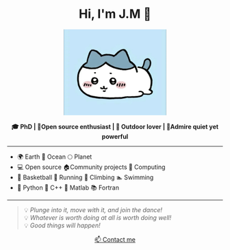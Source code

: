 <h1 align="center">Hi, I'm J.M 👋</h1>

<p align="center">
  <img src="profile.jpg" height="200" alt="profile"/>
</p>
<p align="center">
  <b> 🎓 PhD | 🎈Open source enthusiast | 🌳 Outdoor lover | 💪Admire quiet yet powerful </b>
</p>

---

- 🌍 Earth  🌊 Ocean  🌕 Planet
- 💻  Open source 🏠Community projects 🚀 Computing 
- 🏀  Basketball  🏃 Running  🧗 Climbing  🏊 Swimming
- 🎯  Python  📖 C++  🧮 Matlab 📚 Fortran


---

> 💡 *Plunge into it, move with it, and join the dance!*  
> 💡 *Whatever is worth doing at all is worth doing well!*  
> 💡 *Good things will happen!*

<p align="center">
  <a href="mailto:jmzhao20@mail.com">📫 Contact me</a>
</p>
